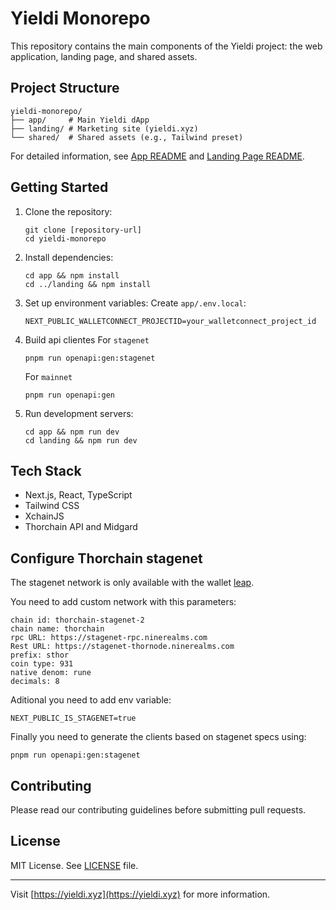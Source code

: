 # Yieldi Monorepo

This repository contains the main components of the Yieldi project: the web application, landing page, and shared assets.

## Project Structure

```
yieldi-monorepo/
├── app/     # Main Yieldi dApp
├── landing/ # Marketing site (yieldi.xyz)
└── shared/  # Shared assets (e.g., Tailwind preset)
```

For detailed information, see [App README](app/README.md) and [Landing Page README](landing/README.md).

## Getting Started

1. Clone the repository:
   ```
   git clone [repository-url]
   cd yieldi-monorepo
   ```

2. Install dependencies:
   ```
   cd app && npm install
   cd ../landing && npm install
   ```

3. Set up environment variables:
   Create `app/.env.local`:
   ```
   NEXT_PUBLIC_WALLETCONNECT_PROJECTID=your_walletconnect_project_id
   ```

3. Build api clientes
   For `stagenet`
   ```
   pnpm run openapi:gen:stagenet
   ```
   For `mainnet`
      ```
   pnpm run openapi:gen
   ```

4. Run development servers:
   ```
   cd app && npm run dev
   cd landing && npm run dev
   ```

## Tech Stack

- Next.js, React, TypeScript
- Tailwind CSS
- XchainJS
- Thorchain API and Midgard

## Configure Thorchain stagenet

The stagenet network is only available with the wallet [leap](https://www.leapwallet.io/).

You need to add custom network with this parameters: 

```
chain id: thorchain-stagenet-2
chain name: thorchain
rpc URL: https://stagenet-rpc.ninerealms.com
Rest URL: https://stagenet-thornode.ninerealms.com
prefix: sthor
coin type: 931
native denom: rune
decimals: 8
```

Aditional you need to add env variable: 

`NEXT_PUBLIC_IS_STAGENET=true`

Finally you need to generate the clients based on stagenet specs using: 

`pnpm run openapi:gen:stagenet`


## Contributing

Please read our contributing guidelines before submitting pull requests.

## License

MIT License. See [LICENSE](LICENSE) file.

---

Visit [https://yieldi.xyz](https://yieldi.xyz) for more information.

